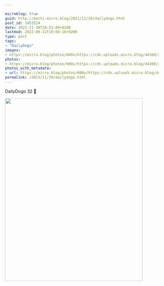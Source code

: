 ```yaml
---

microblog: true
guid: http://matti.micro.blog/2021/11/30/dailydogo.html
post_id: 1453524
date: 2021-11-30T20:53:09+0200
lastmod: 2022-09-12T10:04:16+0200
type: post
tags:
- "DailyDogo"
images:
- https://micro.blog/photos/600x/https://cdn.uploads.micro.blog/44388/2021/98314c8f3c.jpg
photos:
- https://micro.blog/photos/600x/https://cdn.uploads.micro.blog/44388/2021/98314c8f3c.jpg
photos_with_metadata:
- url: https://micro.blog/photos/600x/https://cdn.uploads.micro.blog/44388/2021/98314c8f3c.jpg
permalink: /2021/11/30/dailydogo.html
---
```

DailyDogo 32 🐶

<img src="/media/uploads/2021/98314c8f3c.jpg" width="450" height="600" alt="" />

